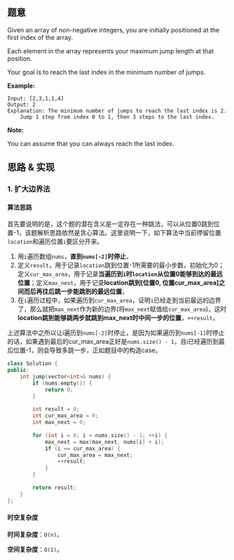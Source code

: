 ## 题意

Given an array of non-negative integers, you are initially positioned at the first index of the array.

Each element in the array represents your maximum jump length at that position.

Your goal is to reach the last index in the minimum number of jumps.

**Example:**

```
Input: [2,3,1,1,4]
Output: 2
Explanation: The minimum number of jumps to reach the last index is 2.
    Jump 1 step from index 0 to 1, then 3 steps to the last index.
```

**Note:**

You can assume that you can always reach the last index.

## 思路 & 实现

### 1. 扩大边界法

#### **算法思路**

首先要说明的是，这个题的潜在含义是一定存在一种跳法，可以从位置0跳到位置-1，该题解析思路依然是贪心算法。这里说明一下，如下算法中当前停留位置`location`和遍历位置`i`要区分开来。

1. 用`i`遍历数组`nums`，**直到`nums[-2]`时停止**，
2. 定义`result`，用于记录`location`跳到位置-1所需要的最小步数，初始化为0；定义`cur_max_area`，用于记录**当遍历到`i`时`location`从位置0能够到达的最远位置**；定义`max_next`，用于记录**location跳到[位置0, 位置cur_max_area]之间而后再往后跳一步能跳到的最远位置**，
3. 在`i`遍历过程中，如果遍历到`cur_max_area`，证明`i`已经走到当前最远的边界了，那么就把`max_next`作为新的边界(将`max_next`赋值给`cur_max_area`)，这时**location跳到能够跳两步就跳到max_next时中间一步的位置**，`++result`，

上述算法中之所以让i遍历到`nums[-2]`时停止，是因为如果遍历到`nums[-1]`时停止的话，如果遇到最后的cur_max_area正好是`nums.size() - 1`，且i已经遍历到最后位置-1，则会导致多跳一步，正如题目中的构造case。

```C++
class Solution {
public:
    int jump(vector<int>& nums) {
        if (nums.empty()) {
            return 0;
        } 
        
        int result = 0;
      	int cur_max_area = 0; 
        int max_next = 0;
        
        for (int i = 0; i < nums.size() - 1; ++i) {
            max_next = max(max_next, nums[i] + i);
            if (i == cur_max_area) {
                cur_max_area = max_next;
                ++result;
            }
        }
        
        return result;
    }
};
```

#### **时空复杂度**

**时间复杂度**：`O(n)`。

**空间复杂度**：`O(1)`。